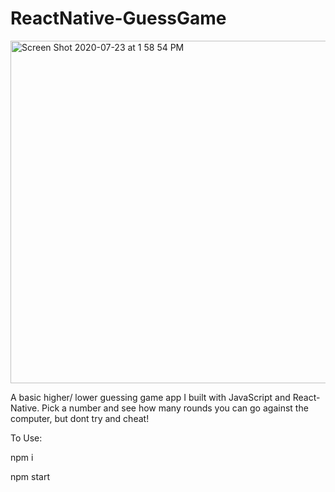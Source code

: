 # ReactNative-GuessGame

<img width="548" alt="Screen Shot 2020-07-23 at 1 58 54 PM" src="https://user-images.githubusercontent.com/50594925/88338393-24817200-cced-11ea-99e2-22f84eaa7417.png">


A basic higher/ lower guessing game app I built with JavaScript and React-Native.  Pick a number and see how many rounds you can go against the computer, but dont try and cheat!  

To Use:

npm i

npm start
